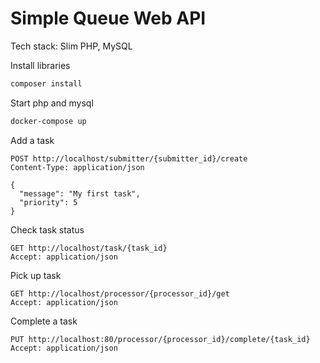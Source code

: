 # Simple Queue Web API

Tech stack: Slim PHP, MySQL

Install libraries
```bash
composer install
```

Start php and mysql
```bash
docker-compose up
```

Add a task
```http request
POST http://localhost/submitter/{submitter_id}/create
Content-Type: application/json

{
  "message": "My first task",
  "priority": 5
}
```

Check task status
```http request
GET http://localhost/task/{task_id}
Accept: application/json
```

Pick up task
```http request
GET http://localhost/processor/{processor_id}/get
Accept: application/json
```

Complete a task
```http request
PUT http://localhost:80/processor/{processor_id}/complete/{task_id}
Accept: application/json
```
